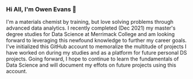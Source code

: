 ### Hi All,  I'm Owen Evans 👋

I'm a materials chemist by training,  but love solving problems through advanced data analytics.  I recently completed (Dec 2021) my master's degree studies for Data Science at Merrimack College and am looking forward to leveraging this newfound knowledge to further my career goals.    I've initialized this GitHub account to memoralize the multitude of projects I have worked on during my studies and as a platform for future personal DS projects.   Going forward,  I hope to continue to learn the fundamentals of Data Science and will document my effots on future projects using this account.   
